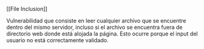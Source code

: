 [[File Inclusion]]

Vulnerabilidad que consiste en leer cualquier archivo que se encuentre dentro del mismo servidor, incluso si el archivo se encuentra fuera de directorio web donde está alojada la página. Esto ocurre porque el input del usuario no está correctamente validado.